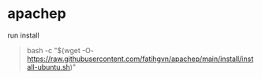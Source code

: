 # apachep

run install

> bash -c "$(wget -O- https://raw.githubusercontent.com/fatihgvn/apachep/main/install/install-ubuntu.sh)"
